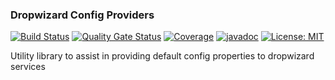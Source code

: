 ### Dropwizard Config Providers
[![Build Status](https://travis-ci.com/kiwiproject/dropwizard-config-providers.svg?branch=master)](https://travis-ci.com/kiwiproject/dropwizard-config-providers)
[![Quality Gate Status](https://sonarcloud.io/api/project_badges/measure?project=kiwiproject_dropwizard-config-providers&metric=alert_status)](https://sonarcloud.io/dashboard?id=kiwiproject_dropwizard-config-providers)
[![Coverage](https://sonarcloud.io/api/project_badges/measure?project=kiwiproject_dropwizard-config-providers&metric=coverage)](https://sonarcloud.io/dashboard?id=kiwiproject_dropwizard-config-providers)
[![javadoc](https://javadoc.io/badge2/org.kiwiproject/dropwizard-config-providers/javadoc.svg)](https://javadoc.io/doc/org.kiwiproject/dropwizard-config-providers)
[![License: MIT](https://img.shields.io/badge/License-MIT-blue.svg)](https://opensource.org/licenses/MIT)

Utility library to assist in providing default config properties to dropwizard services
